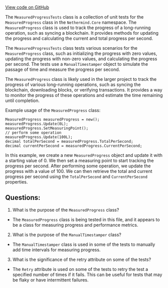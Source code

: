 [View code on GitHub](https://github.com/nethermindeth/nethermind/Nethermind.Core.Test/MeasuredProgressTests.cs)

The `MeasuredProgressTests` class is a collection of unit tests for the `MeasuredProgress` class in the `Nethermind.Core` namespace. The `MeasuredProgress` class is used to track the progress of a long-running operation, such as syncing a blockchain. It provides methods for updating the progress and calculating the current and total progress per second.

The `MeasuredProgressTests` class tests various scenarios for the `MeasuredProgress` class, such as initializing the progress with zero values, updating the progress with non-zero values, and calculating the progress per second. The tests use a `ManualTimestamper` object to simulate the passage of time and measure the progress per second.

The `MeasuredProgress` class is likely used in the larger project to track the progress of various long-running operations, such as syncing the blockchain, downloading blocks, or verifying transactions. It provides a way to monitor the progress of these operations and estimate the time remaining until completion.

Example usage of the `MeasuredProgress` class:

```
MeasuredProgress measuredProgress = new();
measuredProgress.Update(0L);
measuredProgress.SetMeasuringPoint();
// perform some operation
measuredProgress.Update(100L);
decimal totalPerSecond = measuredProgress.TotalPerSecond;
decimal currentPerSecond = measuredProgress.CurrentPerSecond;
```

In this example, we create a new `MeasuredProgress` object and update it with a starting value of 0. We then set a measuring point to start tracking the progress per second. After performing some operation, we update the progress with a value of 100. We can then retrieve the total and current progress per second using the `TotalPerSecond` and `CurrentPerSecond` properties.
## Questions: 
 1. What is the purpose of the `MeasuredProgress` class?
- The `MeasuredProgress` class is being tested in this file, and it appears to be a class for measuring progress and performance metrics.

2. What is the purpose of the `ManualTimestamper` class?
- The `ManualTimestamper` class is used in some of the tests to manually add time intervals for measuring progress.

3. What is the significance of the retry attribute on some of the tests?
- The `Retry` attribute is used on some of the tests to retry the test a specified number of times if it fails. This can be useful for tests that may be flaky or have intermittent failures.